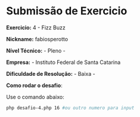# Submissão de Exercicio

**Exercicio:** 4 - Fizz Buzz

**Nickname:** fabiosperotto

**Nível Técnico:** - Pleno -

**Empresa:** - Instituto Federal de Santa Catarina

**Dificuldade de Resolução:** - Baixa -

**Como rodar o desafio**: 

Use o comando abaixo: 
```bash
php desafio-4.php 16 #ou outro numero para input
```
